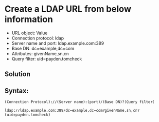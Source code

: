 # Create a LDAP URL from below information

- URL object: 	Value
- Connection protocol:	ldap
- Server name and port:	ldap.example.com:389
- Base DN:	dc=example,dc=com
- Attributes:	givenName,sn,cn
- Query filter:	uid=payden.tomcheck

## Solution

## Syntax:

```
(Connection Protocol)://(Server name):(port)/(Base DN)?(Query filter)
```
```
ldap://ldap.example.com:389/dc=example,dc=com?givenName,sn,cn?(uid=payden.tomcheck)
```
